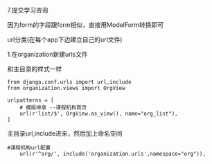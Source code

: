 7.提交学习咨询

因为form的字段跟form相似，直接用ModelForm转换即可





url分类\(在每个app下边建立自己的url文件\)

1.在organization新建urls文件

和主目录的样式一样

```
from django.conf.urls import url,include
from organization.views import OrgView

urlpatterns = [
    # 模版继承 --课程机构首页
    url(r'list/$', OrgView.as_view(), name="org_list"),
]
```

主目录url,include进来，然后加上命名空间

```
#课程机构url配置
    url(r'^org/', include('organization.urls',namespace="org")),

```



